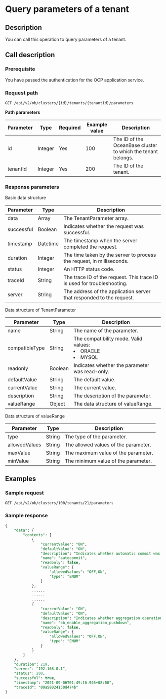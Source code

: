 Query parameters of a tenant 
=================================================



Description 
--------------------------------

You can call this operation to query parameters of a tenant.

Call description 
-------------------------------------

### Prerequisite 

You have passed the authentication for the OCP application service.

### Request path 

`GET /api/v2/ob/clusters/{id}/tenants/{tenantId}/parameters`

**Path parameters** 


| Parameter |  Type   | Required | Example value |                         Description                          |
|-----------|---------|----------|---------------|--------------------------------------------------------------|
| id        | Integer | Yes      | 100           | The ID of the OceanBase cluster to which the tenant belongs. |
| tenantId  | Integer | Yes      | 200           | The ID of the tenant.                                        |



### Response parameters 

Basic data structure


| Parameter  |   Type   |                               Description                               |
|------------|----------|-------------------------------------------------------------------------|
| data       | Array    | The TenantParameter array.                                              |
| successful | Boolean  | Indicates whether the request was successful.                           |
| timestamp  | Datetime | The timestamp when the server completed the request.                    |
| duration   | Integer  | The time taken by the server to process the request, in milliseconds.   |
| status     | Integer  | An HTTP status code.                                                    |
| traceId    | String   | The trace ID of the request. This trace ID is used for troubleshooting. |
| server     | String   | The address of the application server that responded to the request.    |



Data structure of TenantParameter


|   Parameter    |  Type   |                                                                                   Description                                                                                   |
|----------------|---------|---------------------------------------------------------------------------------------------------------------------------------------------------------------------------------|
| name           | String  | The name of the parameter.                                                                                                                                                      |
| compatibleType | String  | The compatibility mode.  Valid values: <li> ORACLE   </li><li> MYSQL</li>    |
| readonly       | Boolean | Indicates whether the parameter was read-only.                                                                                                                                  |
| defaultValue   | String  | The default value.                                                                                                                                                              |
| currentValue   | String  | The current value.                                                                                                                                                              |
| description    | String  | The description of the parameter.                                                                                                                                               |
| valueRange     | Object  | The data structure of valueRange.                                                                                                                                               |



Data structure of valueRange


|   Parameter   |  Type  |             Description              |
|---------------|--------|--------------------------------------|
| type          | String | The type of the parameter.           |
| allowedValues | String | The allowed values of the parameter. |
| maxValue      | String | The maximum value of the parameter.  |
| minValue      | String | The minimum value of the parameter.  |



Examples 
-----------------------------

### Sample request 

`GET /api/v2/ob/clusters/100/tenants/21/parameters`

### Sample response 

```sql
{
    "data": {
        "contents": [
            {
                "currentValue": "ON",
                "defaultValue": "ON",
                "description": "Indicates whether automatic commit was enabled.",
                "name": "autocommit",
                "readonly": false,
                "valueRange": {
                    "allowedValues": "OFF,ON",
                    "type": "ENUM"
                }
            },
            ......
            ......
            ......
            {
                "currentValue": "ON",
                "defaultValue": "ON",
                "description": "Indicates whether aggregation operations were allowed to be pushed down.",
                "name": "ob_enable_aggregation_pushdown",
                "readonly": false,
                "valueRange": {
                    "allowedValues": "OFF,ON",
                    "type": "ENUM"
                }
            }
        ]
    },
    "duration": 219,
    "server": "192.168.0.1",
    "status": 200,
    "successful": true,
    "timestamp": "2021-09-06T01:49:16.946+08:00",
    "traceId": "00a58024130d474b"
}
```


